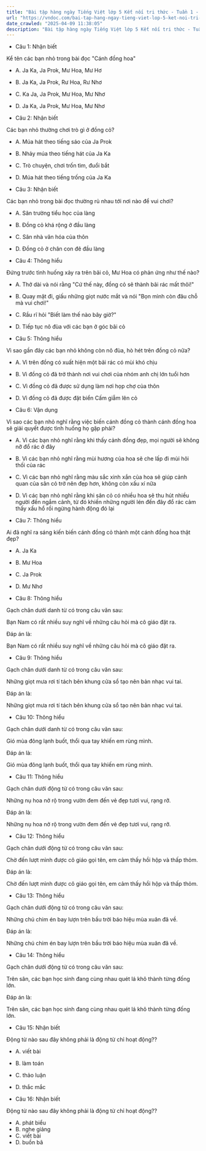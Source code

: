 ```yaml
---
title: "Bài tập hàng ngày Tiếng Việt lớp 5 Kết nối tri thức - Tuần 1 - Thứ 5 gồm các câu hỏi tổng hợp nội dung Đọc hiểu văn bản và Luyện từ và câu được học ở Tuần 1 trong chương trình Tiếng Việt lớp 5 Tập 1 Kết nối tri thức."
url: "https://vndoc.com/bai-tap-hang-ngay-tieng-viet-lop-5-ket-noi-tri-thuc-tuan-1-thu-5-326032"
date_crawled: "2025-04-09 11:38:05"
description: "Bài tập hàng ngày Tiếng Việt lớp 5 Kết nối tri thức - Tuần 1 - Thứ 5 gồm các câu hỏi tổng hợp nội dung Đọc hiểu văn bản và Luyện từ và câu được học ở Tuần 1 trong chương trình Tiếng Việt lớp 5 Tập 1 Kết nối tri thức."
---
```


* Câu 1:  Nhận biết

Kể tên các bạn nhỏ trong bài đọc "Cánh đồng hoa"

  * A. Ja Ka, Ja Prok, Mư Hoa, Mư Hơ 
  * B. Ja Ka, Ja Prok, Rư Hoa, Rư Nhơ 
  * C. Ka Ja, Ja Prok, Mư Hoa, Mư Nhơ 
  * D. Ja Ka, Ja Prok, Mư Hoa, Mư Nhơ 



* Câu 2:  Nhận biết

Các bạn nhỏ thường chơi trò gì ở đồng cỏ?

  * A. Múa hát theo tiếng sáo của Ja Prok 
  * B. Nhảy múa theo tiếng hát của Ja Ka 
  * C. Trò chuyện, chơi trốn tìm, đuổi bắt 
  * D. Múa hát theo tiếng trống của Ja Ka 



* Câu 3:  Nhận biết

Các bạn nhỏ trong bài đọc thường rủ nhau tới nơi nào để vui chơi?

  * A. Sân trường tiểu học của làng 
  * B. Đồng cỏ khá rộng ở đầu làng 
  * C. Sân nhà văn hóa của thôn 
  * D. Đồng cỏ ở chân con đê đầu làng 



* Câu 4:  Thông hiểu

Đứng trước tình huống xảy ra trên bãi cỏ, Mư Hoa có phản ứng như thế nào?

  * A. Thở dài và nói rằng "Cứ thế này, đồng cỏ sẽ thành bãi rác mất thôi!" 
  * B. Quay mặt đi, giấu những giọt nước mắt và nói "Bọn mình còn đâu chỗ mà vui chơi!" 
  * C. Rầu rĩ hỏi "Biết làm thế nào bây giờ?" 
  * D. Tiếp tục nô đùa với các bạn ở góc bãi cỏ 



* Câu 5:  Thông hiểu

Vì sao gần đây các bạn nhỏ không còn nô đùa, hò hét trên đồng cỏ nữa?

  * A. Vì trên đồng có xuất hiện một bãi rác có mùi khó chịu 
  * B. Vì đồng cỏ đã trở thành nơi vui chơi của nhóm anh chị lớn tuổi hơn 
  * C. Vì đồng cỏ đã được sử dụng làm nơi họp chợ của thôn 
  * D. Vì đồng cỏ đã được đặt biển Cấm giẫm lên cỏ 



* Câu 6:  Vận dụng

Vì sao các bạn nhỏ nghĩ rằng việc biến cánh đồng cỏ thành cánh đồng hoa sẽ giải quyết được tình huống họ gặp phải?

  * A. Vì các bạn nhỏ nghĩ rằng khi thấy cảnh đồng đẹp, mọi người sẽ không nỡ đổ rác ở đây 
  * B. Vì các bạn nhỏ nghĩ rằng mùi hương của hoa sẽ che lấp đi mùi hôi thối của rác 
  * C. Vì các bạn nhỏ nghĩ rằng màu sắc xinh xắn của hoa sẽ giúp cảnh quan của sân cỏ trở nên đẹp hơn, không còn xấu xí nữa 
  * D. Vì các bạn nhỏ nghĩ rằng khi sân cỏ có nhiều hoa sẽ thu hút nhiều người đến ngắm cảnh, từ đó khiến những người lén đến đây đổ rác cảm thấy xấu hổ rồi ngừng hành động đó lại 



* Câu 7:  Thông hiểu

Ai đã nghĩ ra sáng kiến biến cánh đồng cỏ thành một cánh đồng hoa thật đẹp?

  * A. Ja Ka 
  * B. Mư Hoa 
  * C. Ja Prok 
  * D. Mư Nhơ 



* Câu 8:  Thông hiểu

Gạch chân dưới danh từ có trong câu văn sau:

Bạn Nam có rất nhiều suy nghĩ về những câu hỏi mà cô giáo đặt ra.

Đáp án là:

Bạn Nam có rất nhiều suy nghĩ về những câu hỏi mà cô giáo đặt ra.

* Câu 9:  Thông hiểu

Gạch chân dưới danh từ có trong câu văn sau:

Những giọt mưa rơi tí tách bên khung cửa sổ tạo nên bản nhạc vui tai.

Đáp án là:

Những giọt mưa rơi tí tách bên khung cửa sổ tạo nên bản nhạc vui tai.

* Câu 10:  Thông hiểu

Gạch chân dưới danh từ có trong câu văn sau:

Gió mùa đông lạnh buốt, thổi qua tay khiến em rùng mình.

Đáp án là:

Gió mùa đông lạnh buốt, thổi qua tay khiến em rùng mình.

* Câu 11:  Thông hiểu

Gạch chân dưới động từ có trong câu văn sau:

Những nụ hoa nở rộ trong vườn đem đến vẻ đẹp tươi vui, rạng rỡ.

Đáp án là:

Những nụ hoa nở rộ trong vườn đem đến vẻ đẹp tươi vui, rạng rỡ.

* Câu 12:  Thông hiểu

Gạch chân dưới động từ có trong câu văn sau:

Chờ đến lượt mình được cô giáo gọi tên, em cảm thấy hồi hộp và thấp thỏm.

Đáp án là:

Chờ đến lượt mình được cô giáo gọi tên, em cảm thấy hồi hộp và thấp thỏm.

* Câu 13:  Thông hiểu

Gạch chân dưới động từ có trong câu văn sau:

Những chú chim én bay lượn trên bầu trời báo hiệu mùa xuân đã về.

Đáp án là:

Những chú chim én bay lượn trên bầu trời báo hiệu mùa xuân đã về.

* Câu 14:  Thông hiểu

Gạch chân dưới động từ có trong câu văn sau:

Trên sân, các bạn học sinh đang cùng nhau quét lá khô thành từng đống lớn.

Đáp án là:

Trên sân, các bạn học sinh đang cùng nhau quét lá khô thành từng đống lớn.

* Câu 15:  Nhận biết

Động từ nào sau đây không phải là động từ chỉ hoạt động??

  * A. viết bài 
  * B. làm toán 
  * C. thảo luận 
  * D. thắc mắc 



* Câu 16:  Nhận biết

Động từ nào sau đây không phải là động từ chỉ hoạt động??

  * A. phát biểu 
  * B. nghe giảng 
  * C. viết bài 
  * D. buồn bã 


